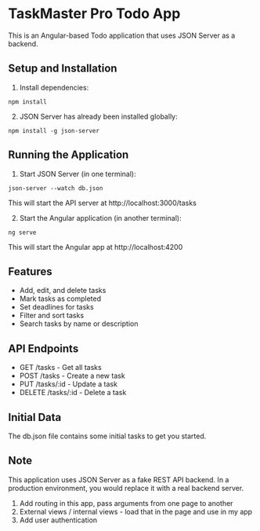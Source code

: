 # TaskMaster Pro Todo App

This is an Angular-based Todo application that uses JSON Server as a backend.

## Setup and Installation

1. Install dependencies:
```
npm install
```

2. JSON Server has already been installed globally:
```
npm install -g json-server
```

## Running the Application

1. Start JSON Server (in one terminal):
```
json-server --watch db.json
```

This will start the API server at http://localhost:3000/tasks

2. Start the Angular application (in another terminal):
```
ng serve
```

This will start the Angular app at http://localhost:4200

## Features

- Add, edit, and delete tasks
- Mark tasks as completed
- Set deadlines for tasks
- Filter and sort tasks
- Search tasks by name or description

## API Endpoints

- GET /tasks - Get all tasks
- POST /tasks - Create a new task
- PUT /tasks/:id - Update a task
- DELETE /tasks/:id - Delete a task

## Initial Data

The db.json file contains some initial tasks to get you started.

## Note

This application uses JSON Server as a fake REST API backend. In a production environment, you would replace it with a real backend server.


1. Add routing in this app, pass arguments from one page to another
2. External views / internal views - load that in the page and use in my app
3. Add user authentication
